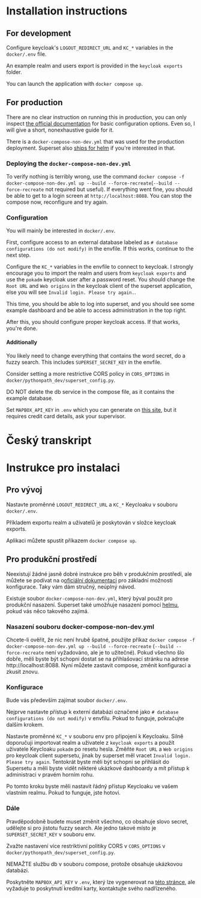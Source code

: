 # Installation instructions

## For development

Configure keycloak's `LOGOUT_REDIRECT_URL` and `KC_*` variables in the `docker/.env` file.

An example realm and users export is provided in the `keycloak exports` folder.

You can launch the application with `docker compose up`.

## For production

There are no clear instruction on running this in production, you can only inspect [the official documentation](https://superset.apache.org/docs/configuration/configuring-superset/) for basic configuration options. Even so, I will give a short, nonexhaustive guide for it.

There is a `docker-compose-non-dev.yml` that was used for the production deployment. Superset also [ships for helm](https://superset.apache.org/docs/installation/kubernetes/) if you're interested in that.

### Deploying the `docker-compose-non-dev.yml`

To verify nothing is terribly wrong, use the command `docker compose -f docker-compose-non-dev.yml up --build --force-recreate`(`--build --force-recreate` not required but useful). If everything went fine, you should be able to get to a login screen at `http://localhost:8088`. You can stop the compose now, reconfigure and try again.

### Configuration

You will mainly be interested in `docker/.env`.

First, configure access to an external database labeled as `# database configurations (do not modify)` in the envfile. If this works, continue to the next step.

Configure the `KC_*` variables in the envfile to connect to keycloak. I strongly encourage you to import the realm and users from `keycloak exports` and use the `pokadm` keycloak user after a password reset. You should change the `Root URL` and `Web origins` in the keycloak client of the superset application, else you will see `Invalid login. Please try again.`.

This time, you should be able to log into superset, and you should see some example dashboard and be able to access administration in the top right.

After this, you should configure proper keycloak access. If that works, you're done.

#### Additionally

You likely need to change everything that contains the word secret, do a fuzzy search. This includes `SUPERSET_SECRET_KEY` in the envfile.

Consider setting a more restrictive CORS policy in `CORS_OPTIONS` in `docker/pythonpath_dev/superset_config.py`.

DO NOT delete the db service in the compose file, as it contains the example database.

Set `MAPBOX_API_KEY` in `.env` which you can generate on [this site](https://account.mapbox.com/access-tokens/), but it requires credit card details, ask your supervisor.

# Český transkript

# Instrukce pro instalaci

## Pro vývoj

Nastavte proměnné `LOGOUT_REDIRECT_URL` a `KC_*` Keycloaku v souboru `docker/.env`.

Příkladem exportu realm a uživatelů je poskytován v složce keycloak exports.

Aplikaci můžete spustit příkazem `docker compose up`.

## Pro produkční prostředí

Neexistují žádné jasně dobré instrukce pro běh v produkčním prostředí, ale můžete se podívat na o[oficiální dokumentaci](https://superset.apache.org/docs/configuration/configuring-superset/) pro základní možnosti konfigurace. Taky vám dám stručný, neúplný návod.

Existuje soubor `docker-compose-non-dev.yml`, který býval použit pro produkční nasazení. Superset také umožňuje nasazení pomocí [helmu](https://superset.apache.org/docs/installation/kubernetes/), pokud vás něco takového zajímá.

### Nasazení souboru docker-compose-non-dev.yml

Chcete-li ověřit, že nic není hrubě špatné, použijte příkaz `docker compose -f docker-compose-non-dev.yml up --build --force-recreate` (`--build --force-recreate` není vyžadováno, ale je to užitečné). Pokud všechno šlo dobře, měli byste být schopni dostat se na přihlašovací stránku na adrese http://localhost:8088. Nyní můžete zastavit compose, změnit konfiguraci a zkusit znovu.

### Konfigurace

Bude vás především zajímat soubor `docker/.env`.

Nejprve nastavte přístup k externí databázi označené jako `# database configurations (do not modify)` v envfilu. Pokud to funguje, pokračujte dalším krokem.

Nastavte proměnné `KC_*` v souboru env pro připojení k Keycloaku. Silně doporučuji importovat realm a uživatele z `keycloak exports` a použít uživatele Keycloaku `pokadm` po resetu hesla. Změňte `Root URL` a `Web origins` pro keycloak client supersetu, jinak by superset měl vracet `Invalid login. Please try again`.
Tentokrát byste měli být schopni se přihlásit do Supersetu a měli byste vidět některé ukázkové dashboardy a mít přístup k administraci v pravém horním rohu.

Po tomto kroku byste měli nastavit řádný přístup Keycloaku ve vašem vlastním realmu. Pokud to funguje, jste hotovi.

### Dále

Pravděpodobně budete muset změnit všechno, co obsahuje slovo secret, udělejte si pro jistotu fuzzy search. Ale jedno takové místo je `SUPERSET_SECRET_KEY` v souboru env.

Zvažte nastavení více restriktivní politiky CORS v `CORS_OPTIONS` v `docker/pythonpath_dev/superset_config.py`.

NEMAŽTE službu db v souboru compose, protože obsahuje ukázkovou databázi.

Poskytněte `MAPBOX_API_KEY` v `.env`, který lze vygenerovat na [této stránce](https://account.mapbox.com/access-tokens/), ale vyžaduje to poskytnutí kreditní karty, kontaktujte svého nadřízeného.

